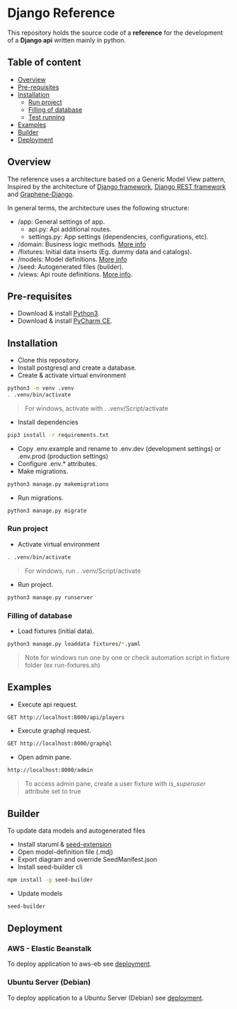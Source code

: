 # Django Reference

This repository holds the source code of a **reference** for the development of a **Django api** written mainly in python.

## Table of content

-   [Overview](#overview)
-   [Pre-requisites](#pre-requisites)
-   [Installation](#installation)
    -   [Run project](#run-project)
    -   [Filling of database](#filling-of-database)
    -   [Test running](#test-running)
-   [Examples](#examples)
-   [Builder](#builder)
-   [Deployment](#deployment)
    
## Overview

The reference uses a architecture based on a Generic Model View pattern, Inspired by the architecture of [Django framework](https://www.djangoproject.com), [Django REST framework](https://www.django-rest-framework.org) and [Graphene-Django](https://docs.graphene-python.org/projects/django/en/latest/).

In general terms, the architecture uses the following structure:

-   /app: General settings of app.
    -   api.py: Api additional routes.
    -   settings.py: App settings (dependencies, configurations, etc).
-   /domain: Business logic methods. [More info](./domain/_guides.md)
-   /fixtures: Initial data inserts (Eg. dummy data and catalogs).
-   /models: Model definitions. [More info](./models/_guides.md)
-   /seed: Autogenerated files (builder).
-   /views: Api route definitions. [More info](./views/_guides.md).

## Pre-requisites

-   Download & install [Python3](https://www.python.org/downloads/).
-   Download & install [PyCharm CE](https://www.jetbrains.com/pycharm/download/).

## Installation

-   Clone this repository.
-   Install postgresql and create a database.
-   Create & activate virtual environment
```bash
python3 -m venv .venv
. .venv/bin/activate
```
>   For windows, activate with . .venv/Script/activate

-  Install dependencies
```bash
pip3 install -r requirements.txt
```
-   Copy .env.example and rename to .env.dev (development settings) or .env.prod (production settings)
-   Configure .env.*  attributes.
-   Make migrations.
```bash
python3 manage.py makemigrations
```

-   Run migrations.
```bash
python3 manage.py migrate
```

### Run project

-   Activate virtual environment
```bash
. .venv/bin/activate
```
>   For windows, run . .venv/Script/activate
-   Run project.
```bash
python3 manage.py runserver
```

### Filling of database 

-   Load fixtures (initial data).
```bash
python3 manage.py loaddata fixtures/*.yaml
```
>  Note for windows run one by one or check automation script in fixture folder (ex run-fixtures.sh)

## Examples

-   Execute api request.
```bash
GET http://localhost:8000/api/players
```

-   Execute graphql request.
```bash
GET http://localhost:8000/graphql
```

-   Open admin pane.
```bash
http://localhost:8000/admin
```
>   To access admin pane, create a user fixture with *is_superuser* attribute set to true 

## Builder

To update data models and autogenerated files

-   Install staruml & [seed-extension](https://github.com/erick-rivas/seed-staruml)
-   Open model-definition file (.mdj)
-   Export diagram and override SeedManifest.json
-   Install seed-builder cli
```bash
npm install -g seed-builder
```
-   Update models
```bash
seed-builder
``` 

## Deployment

### AWS - Elastic Beanstalk

To deploy application to aws-eb see [deployment](./bin/aws-eb/deployment.md).

### Ubuntu Server (Debian)

To deploy application to a Ubuntu Server (Debian) see [deployment](./bin/ubuntu/deployment.md).